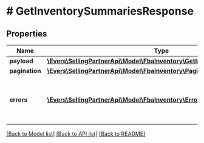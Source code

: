 # # GetInventorySummariesResponse

## Properties

Name | Type | Description | Notes
------------ | ------------- | ------------- | -------------
**payload** | [**\Evers\SellingPartnerApi\Model\FbaInventory\GetInventorySummariesResult**](GetInventorySummariesResult.md) |  | [optional]
**pagination** | [**\Evers\SellingPartnerApi\Model\FbaInventory\Pagination**](Pagination.md) |  | [optional]
**errors** | [**\Evers\SellingPartnerApi\Model\FbaInventory\Error[]**](Error.md) | A list of error responses returned when a request is unsuccessful. | [optional]

[[Back to Model list]](../../README.md#models) [[Back to API list]](../../README.md#endpoints) [[Back to README]](../../README.md)
